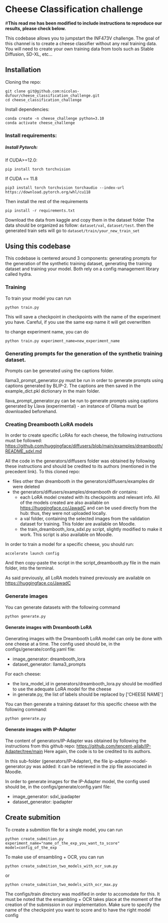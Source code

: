 # Cheese Classification challenge
#**This read me has been modified to include instructions to reproduce our results, please check below.**

This codebase allows you to jumpstart the INF473V challenge.
The goal of this channel is to create a cheese classifier without any real training data.
You will need to create your own training data from tools such as Stable Diffusion, SD-XL, etc...

## Installation

Cloning the repo:
```
git clone git@github.com:nicolas-dufour/cheese_classification_challenge.git
cd cheese_classification_challenge
```
Install dependencies:
```
conda create -n cheese_challenge python=3.10
conda activate cheese_challenge
```
### Install requirements:
##### Install Pytorch:
If CUDA>=12.0:
```
pip install torch torchvision
```
If CUDA == 11.8
```
pip3 install torch torchvision torchaudio --index-url https://download.pytorch.org/whl/cu118 
```
Then install the rest of the requirements
```
pip install -r requirements.txt
```

Download the data from kaggle and copy them in the dataset folder
The data should be organized as follow: ```dataset/val```, ```dataset/test```. then the generated train sets will go to ```dataset/train/your_new_train_set```

## Using this codebase
This codebase is centered around 3 components: generating prompts for the generation of the synthetic training dataset, generating the training dataset and training your model.
Both rely on a config management library called hydra.


### Training

To train your model you can run 

```
python train.py
```

This will save a checkpoint in checkpoints with the name of the experiment you have. Careful, if you use the same exp name it will get overwritten

to change experiment name, you can do

```
python train.py experiment_name=new_experiment_name
```

### Generating prompts for the generation of the synthetic training dataset.

Prompts can be generated using the captions folder.

llama3_prompt_generator.py must be run in order to generate prompts using captions generated by BLIP-2. The captions are then saved in the example_dict.pkl dictionary in the main folder.
 
llava_prompt_generator.py can be run to generate prompts using captions generated by Llava (experimental) - an instance of Ollama must be downloaded beforehand.

### Creating Dreambooth LoRA models
In order to create specific LoRAs for each cheese, the following instructions must be followed: https://github.com/huggingface/diffusers/blob/main/examples/dreambooth/README_sdxl.md

All the code in the generators/diffusers folder was obtained by following these instructions and should be credited to its authors (mentioned in the precedent link).
To this cloned repo:
 - files other than dreambooth in the generators/diffusers/examples dir were deleted
 - the generators/diffusers/examples/dreambooth dir contains:
     - each LoRA model created with its checkpoints and relevant info. All of the models created are also available on https://huggingface.co/JawadC and can be used directly from the hub: thus, they were not uploaded locally.
     -  a val folder, containing the selected images from the validation dataset for training. This folder are available on Moodle.
     -  the train_dreambooth_lora_sdxl.py script, slightly modified to make it work. This script is also available on Moodle.
  
  In order to train a model for a specific cheese, you should run:
  ```
  accelerate launch config
  ```

  And then copy-paste the script in the script_dreambooth.py file in the main folder, into the terminal.
  
  As said previously, all LoRA models trained previously are available on https://huggingface.co/JawadC

### Generate images

You can generate datasets with the following command

```
python generate.py
```
#### Generate images with Dreambooth LoRA

Generating images with the Dreambooth LoRA model can only be done with one cheese at a time.
The config used should be, in the configs/generate/config.yaml file:

  - image_generator: dreambooth_lora
  - dataset_generator: llama3_prompts

For each cheese:
  - the lora_model_id in generators/dreambooth_lora.py should be modified to use the adequate LoRA model for the cheese
  - in generate.py, the list of labels should be replaced by ['CHEESE NAME']

You can then generate a training dataset for this specific cheese with the following command:

```
python generate.py
```
#### Generate images with IP-Adapter
The content of generators/IP-Adapter was obtained by following the instructions from this github repo: https://github.com/tencent-ailab/IP-Adapter/tree/main
Here again, the code is to be credited to its authors.

In this sub-folder (generators/IP-Adapter), the file ip-adapter-model-generator.py was added: it can be retrieved in the zip file associated in Moodle.

In order to generate images for the IP-Adapter model, the config used should be, in the configs/generate/config.yaml file:

  - image_generator: sdxl_ipadapter
  - dataset_generator: ipadapter

## Create submition
To create a submition file for a single model, you can run 
```
python create_submition.py experiment_name="name_of_the_exp_you_want_to_score" model=config_of_the_exp
```

To make use of ensambling + OCR, you can run
```
python create_submition_two_models_with_ocr_sum.py
```
or
```
python create_submition_two_models_with_ocr_max.py
```
The configs/train directory was modified in order to accomodate for this. It must be noted that the ensambling + OCR takes place at the moment of the creation of the submission in our implementation.
Make sure to specify the name of the checkpoint you want to score and to have the right model config
